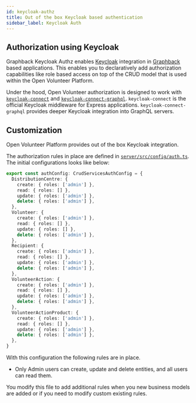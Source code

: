 ```yaml
---
id: keycloak-authz
title: Out of the box Keycloak based authentication
sidebar_label: Keycloak Auth
---
```


## Authorization using Keycloak

Graphback Keycloak Authz enables [Keycloak](https://www.keycloak.org/) integration in [Graphback](https://graphback.dev) based applications. This enables you to declaratively add authorization capabilities like role based access on top of the CRUD model that is used within the Open Volunteer Platform.


Under the hood, Open Volunteer authorization is designed to work with [`keycloak-connect`](https://www.npmjs.com/package/keycloak-connect) and [`keycloak-connect-graphql`](https://www.npmjs.com/package/keycloak-connect-graphql). `keycloak-connect` is the official Keycloak middleware for Express applications. `keycloak-connect-graphql` provides deeper Keycloak integration into GraphQL servers.


## Customization


Open Volunteer Platform provides out of the box Keycloak integration. 

The authorization rules in place are defined in [`server/src/config/auth.ts`](../platform/server/src/config/auth.ts). The initial configurations looks like below:

```ts
export const authConfig: CrudServicesAuthConfig = {
  DistributionCentre: {
    create: { roles: ['admin'] },
    read: { roles: [] },
    update: { roles: ['admin'] },
    delete: { roles: ['admin'] },
  },
  Volunteer: {
    create: { roles: ['admin'] },
    read: { roles: [] },
    update: { roles: [] },
    delete: { roles: ['admin'] },
  },
  Recipient: {
    create: { roles: ['admin'] },
    read: { roles: [] },
    update: { roles: ['admin'] },
    delete: { roles: ['admin'] },
  },
  VolunteerAction: {
    create: { roles: ['admin'] },
    read: { roles: [] },
    update: { roles: ['admin'] },
    delete: { roles: ['admin'] },
  },
  VolunteerActionProduct: {
    create: { roles: ['admin'] },
    read: { roles: [] },
    update: { roles: ['admin'] },
    delete: { roles: ['admin'] },
  },
}
```

With this configuration the following rules are in place.

- Only Admin users can create, update and delete entities, and all users can read them.


You modify this file to add additional rules when you new business models are added or if you need to modify custom existing rules.

